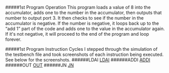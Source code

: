 #####1st Program Operation
This program loads a value of 8 into the accumulator, adds one to the number in the accumulator, then outputs that number to output port 3. It then checks to see if the number in the accumulator is negative. If the number is negative, it loops back up to the “add 1” part of the code and adds one to the value in the accumulator again. If it's not negative, it will proceed to the end of the program and loop forever.

#####1st Program Instruction Cycles
I stepped through the simulation of the testbench file and took screenshots of each instruction being executed. See below for the screenshots.
######LDAI
[LDAI](https://github.com/JasonPluger/Lab5_Pluger/blob/master/part1_waveform1_ldai.JPG "Instruction 1")
######ADDI
[ADDI](https://github.com/JasonPluger/Lab5_Pluger/blob/master/part1_waveform2_addi.JPG "Instruction 2")
######OUT
[OUT](https://github.com/JasonPluger/Lab5_Pluger/blob/master/part1_waveform3_out.JPG "Instruction 3")
######JN
[JN](https://github.com/JasonPluger/Lab5_Pluger/blob/master/part1_waveform4_jn.JPG "Instruction 4")
